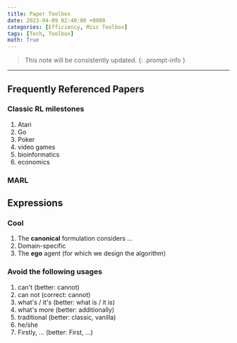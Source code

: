 ```yaml
---
title: Paper Toolbox
date: 2023-04-09 02:40:00 +0800
categories: [Efficiency, Misc Toolbox]
tags: [Tech, Toolbox]
math: True
---
```


> This note will be consistently updated.
{: .prompt-info }

---

## Frequently Referenced Papers
### Classic RL milestones
1. Atari
2. Go
3. Poker
4. video games
5. bioinformatics
6. economics

### MARL

## Expressions

### Cool
1. The **canonical** formulation considers ...
2. Domain-specific
3. The **ego** agent (for which we design the algorithm)

### Avoid the following usages
1. can't (better: cannot)
2. can not (correct: cannot)
3. what's / it's (better: what is / it is)
4. what's more (better: additionally)
5. traditional (better: classic, vanilla)
6. he/she
7. Firstly, ... (better: First, ...)
